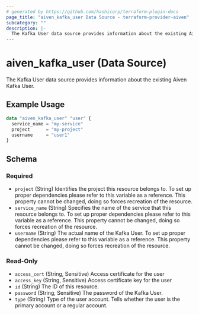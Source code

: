 ```yaml
---
# generated by https://github.com/hashicorp/terraform-plugin-docs
page_title: "aiven_kafka_user Data Source - terraform-provider-aiven"
subcategory: ""
description: |-
  The Kafka User data source provides information about the existing Aiven Kafka User.
---
```


# aiven_kafka_user (Data Source)

The Kafka User data source provides information about the existing Aiven Kafka User.

## Example Usage

```terraform
data "aiven_kafka_user" "user" {
  service_name = "my-service"
  project      = "my-project"
  username     = "user1"
}
```

<!-- schema generated by tfplugindocs -->
## Schema

### Required

- `project` (String) Identifies the project this resource belongs to. To set up proper dependencies please refer to this variable as a reference. This property cannot be changed, doing so forces recreation of the resource.
- `service_name` (String) Specifies the name of the service that this resource belongs to. To set up proper dependencies please refer to this variable as a reference. This property cannot be changed, doing so forces recreation of the resource.
- `username` (String) The actual name of the Kafka User. To set up proper dependencies please refer to this variable as a reference. This property cannot be changed, doing so forces recreation of the resource.

### Read-Only

- `access_cert` (String, Sensitive) Access certificate for the user
- `access_key` (String, Sensitive) Access certificate key for the user
- `id` (String) The ID of this resource.
- `password` (String, Sensitive) The password of the Kafka User.
- `type` (String) Type of the user account. Tells whether the user is the primary account or a regular account.
